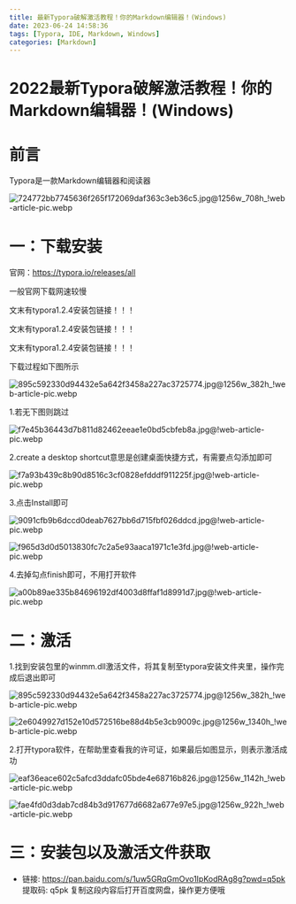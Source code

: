 ```yaml
---
title: 最新Typora破解激活教程！你的Markdown编辑器！(Windows) 
date: 2023-06-24 14:58:36
tags: [Typora, IDE, Markdown, Windows]
categories: [Markdown]
---
```


2022最新Typora破解激活教程！你的Markdown编辑器！(Windows)
==========================================

前言
==

Typora是一款Markdown编辑器和阅读器

![724772bb7745636f265f172069daf363c3eb36c5.jpg@1256w_708h_!web-article-pic.webp](https://s2.loli.net/2023/07/14/IwnNckARgYD746P.webp)

一：下载安装
======

官网：<https://typora.io/releases/all>

一般官网下载网速较慢

文末有typora1.2.4安装包链接！！！

文末有typora1.2.4安装包链接！！！

文末有typora1.2.4安装包链接！！！

下载过程如下图所示

![895c592330d94432e5a642f3458a227ac3725774.jpg@1256w_382h_!web-article-pic.webp](https://s2.loli.net/2023/07/14/HO1yVPqXmaij69x.webp)

1.若无下图则跳过

![f7e45b36443d7b811d82462eeae1e0bd5cbfeb8a.jpg@!web-article-pic.webp](https://s2.loli.net/2023/07/14/3YF9X7jlQi1NUZg.webp)

2.create a desktop shortcut意思是创建桌面快捷方式，有需要点勾添加即可

![f7a93b439c8b90d8516c3cf0828efdddf911225f.jpg@!web-article-pic.webp](https://s2.loli.net/2023/07/14/UQZLYwyMJeXl5Br.webp)

3.点击Install即可

![9091cfb9b6dccd0deab7627bb6d715fbf026ddcd.jpg@!web-article-pic.webp](https://s2.loli.net/2023/07/14/y85oeuRUd1wA6Wg.webp)

![f965d3d0d5013830fc7c2a5e93aaca1971c1e3fd.jpg@!web-article-pic.webp](https://s2.loli.net/2023/07/14/MzxSBUTKWidmsq4.webp)

4.去掉勾点finish即可，不用打开软件

![a00b89ae335b84696192df4003d8ffaf1d8991d7.jpg@!web-article-pic.webp](https://s2.loli.net/2023/07/14/NZpHUctSwfEV71Y.webp)

二：激活
====

1.找到安装包里的winmm.dll激活文件，将其复制至typora安装文件夹里，操作完成后退出即可

![895c592330d94432e5a642f3458a227ac3725774.jpg@1256w_382h_!web-article-pic.webp](https://s2.loli.net/2023/07/14/HO1yVPqXmaij69x.webp)

![2e6049927d152e10d572516be88d4b5e3cb9009c.jpg@1256w_1340h_!web-article-pic.webp](https://s2.loli.net/2023/07/14/mf38GE6lUBpLaTA.webp)

2.打开typora软件，在帮助里查看我的许可证，如果最后如图显示，则表示激活成功

![eaf36eace602c5afcd3ddafc05bde4e68716b826.jpg@1256w_1142h_!web-article-pic.webp](https://s2.loli.net/2023/07/14/ZSWcfBrPG7VehQk.webp)

![fae4fd0d3dab7cd84b3d917677d6682a677e97e5.jpg@1256w_922h_!web-article-pic.webp](https://s2.loli.net/2023/07/14/A3BniL6DIjsufKN.webp)

三：安装包以及激活文件获取
=============

- 链接: <https://pan.baidu.com/s/1uw5GRqGmOvo1IpKodRAg8g?pwd=q5pk> 提取码: q5pk 复制这段内容后打开百度网盘，操作更方便哦

